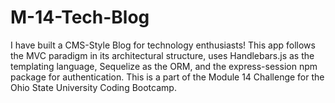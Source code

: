# M-14-Tech-Blog
I have built a CMS-Style Blog for technology enthusiasts! This app follows the MVC paradigm in its architectural structure, uses Handlebars.js as the templating language, Sequelize as the ORM, and the express-session npm package for authentication. This is a part of the Module 14 Challenge for the Ohio State University Coding Bootcamp.
